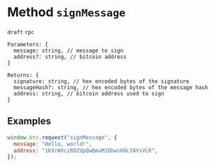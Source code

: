 # Method `signMessage`

`draft` `rpc`

```
Parameters: {
  message: string, // message to sign
  address?: string, // bitcoin address
}

Returns: {
  signature: string, // hex encoded bytes of the signature
  messageHash?: string, // hex encoded bytes of the message hash
  address: string, // bitcoin address used to sign
}
```

## Examples

```js
window.btc.request("signMessage", {
  message: "Hello, world!",
  address: "1KXrWXciRDZUpQwQmuM1DbwsKDLYAYsVLR",
});
```
